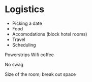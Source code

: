 # Logistics

* Picking a date
* Food
* Accomodations (block hotel rooms)
* Travel
* Scheduling

Powerstrips
Wifi
coffee

No swag

Size of the room; break out space
